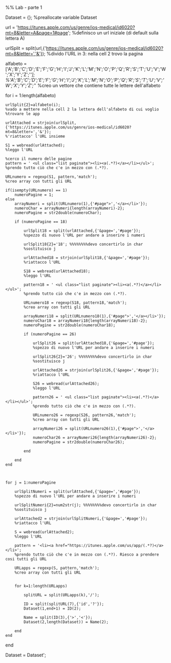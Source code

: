 %% Lab - parte 1

Dataset = {};
%preallocate variable Dataset

url = 'https://itunes.apple.com/us/genre/ios-medical/id6020?mt=8&letter=A&page=1#page';
%definisco un url iniziale (di default sulla lettera A)

urlSplit = split(url,{'https://itunes.apple.com/us/genre/ios-medical/id6020?mt=8&letter=','&'});
%divido l'URL in 3: nella cell 2 trovo la pagina

alfabeto = ['A';'B';'C';'D';'E';'F';'G';'H';'I';'J';'K';'L';'M';'N';'O';'P';'Q';'R';'S';'T';'U';'V';'W';'X';'Y';'Z';'*'];
%'A';'B';'C';'D';'E';'F';'G';'H';'I';'J';'K';'L';'M';'N';'O';'P';'Q';'R';'S';'T';'U';'V';'W';'X';'Y';'Z';'*'
%creo un vettore che contiene tutte le lettere dell'alfabeto

for i = 1:length(alfabeto)
    
    urlSplit{2}=alfabeto(i);
    %vado a mettere nella cell 2 la lettera dell'alfabeto di cui voglio
    %trovare le app
    
    urlAttached = strjoin(urlSplit,{'https://itunes.apple.com/us/genre/ios-medical/id6020?mt=8&letter=','&'});
    %'riattacco' l'URL insieme
    
    S1 = webread(urlAttached);
    %leggo l'URL
        
    %cerco il numero delle pagine
    pattern = ' <ul class="list paginate"><li><a(.*?)</a></li></ul>';
    %prendo tutto ciò che c'e in mezzo con (.*?).
    
    URLnumero = regexp(S1, pattern,'match');
    %creo array con tutti gli URL
    
    if(isempty(URLnumero) == 1) 
        numeroPagine = 1;
    else
        arrayNumeri = split(URLnumero(1),{'#page">','</a></li>'});
        numeroChar = arrayNumeri{length(arrayNumeri)-2};
        numeroPagine = str2double(numeroChar);

        if (numeroPagine == 18)

            urlSplit18 = split(urlAttached,{'&page=','#page'});
            %spezzo di nuovo l'URL per andare a inserire i numeri

            urlSplit18{2}='18'; %%%%%%%%devo concertirlo in char
            %sostituisco j

            urlAttached18 = strjoin(urlSplit18,{'&page=','#page'});
            %riattacco l'URL

            S18 = webread(urlAttached18);
            %leggo l'URL

            pattern18 = ' <ul class="list paginate"><li><a(.*?)</a></li></ul>';
            %prendo tutto ciò che c'e in mezzo con (.*?).

            URLnumero18 = regexp(S18, pattern18,'match');
            %creo array con tutti gli URL

            arrayNumeri18 = split(URLnumero18(1),{'#page">','</a></li>'});
            numeroChar18 = arrayNumeri18{length(arrayNumeri18)-2};
            numeroPagine = str2double(numeroChar18);

            if (numeroPagine == 26)

                urlSplit26 = split(urlAttached18,{'&page=','#page'});
                %spezzo di nuovo l'URL per andare a inserire i numeri

                urlSplit26{2}='26'; %%%%%%%%devo concertirlo in char
                %sostituisco j

                urlAttached26 = strjoin(urlSplit26,{'&page=','#page'});
                %riattacco l'URL

                S26 = webread(urlAttached26);
                %leggo l'URL

                pattern26 = ' <ul class="list paginate"><li><a(.*?)</a></li></ul>';
                %prendo tutto ciò che c'e in mezzo con (.*?).

                URLnumero26 = regexp(S26, pattern26,'match');
                %creo array con tutti gli URL

                arrayNumeri26 = split(URLnumero26(1),{'#page">','</a></li>'});
                numeroChar26 = arrayNumeri26{length(arrayNumeri26)-2};
                numeroPagine = str2double(numeroChar26);

            end

        end
    end
    
    
    
    for j = 1:numeroPagine
        
        urlSplitNumeri = split(urlAttached,{'&page=','#page'});
        %spezzo di nuovo l'URL per andare a inserire i numeri
        
        urlSplitNumeri{2}=num2str(j); %%%%%%%%devo concertirlo in char
        %sostituisco j
        
        urlAttached2 = strjoin(urlSplitNumeri,{'&page=','#page'});
        %riattacco l'URL
        
        S = webread(urlAttached2);
        %leggo l'URL
        
        pattern = '<li><a href="https://itunes.apple.com/us/app/(.*?)</a> </li>';
        %prendo tutto ciò che c'e in mezzo con (.*?). Riesco a prendere cosi tutti gli URL
        
        URLapps = regexp(S, pattern,'match');
        %creo array con tutti gli URL
        
        
        for k=1:length(URLapps)
            
            splitURL = split(URLapps(k),'/');
            
            ID = split(splitURL(7),{'id','?'});
            Dataset(1,end+1) = ID(2);
            
            Name = split(ID(3),{'>','<'});
            Dataset(2,length(Dataset)) = Name(2);
            
        end
    end
end

Dataset = Dataset';


